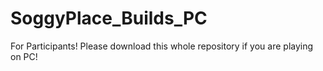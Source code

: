 # SoggyPlace_Builds_PC
For Participants! Please download this whole repository if you are playing on PC!
